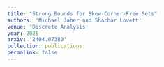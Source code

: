 ```yaml
---
title: "Strong Bounds for Skew-Corner-Free Sets"
authors: 'Michael Jaber and Shachar Lovett'
venue: 'Discrete Analysis'
year: 2025
arxiv: '2404.07380'
collection: publications
permalink: false
---
```

